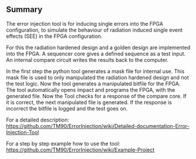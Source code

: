 ## Summary
The error injection tool is for inducing single errors into the FPGA configuration, to simulate the behaviour 
of radiation induced single event effects (SEE) in the FPGA configuration. 

For this the radiation hardened design and a golden design are implemented into the FPGA. A sequencer core gives 
a defined sequence as a test input. An internal compare circuit writes the results back to the computer.

In the first step the python tool generates a mask file for internal use. This mask file is used to only manipulated
the radiation hardened design and not the test logic. Now the tool generates a manipulated bitfile for the FPGA. The 
tool automatically opens impact and programs the FPGA, with the generated file. Now the Tool checks for a response of 
the compare core. If it is correct, the next manipulated file is generated. If the response is incorrect the bitfile 
is logged and the test goes on.

For a detailed description:
https://github.com/TM90/ErrorInjection/wiki/Detailed-documentation-Error-Injection-Tool

For a step by step example how to use the tool:
https://github.com/TM90/ErrorInjection/wiki/Example-Project



